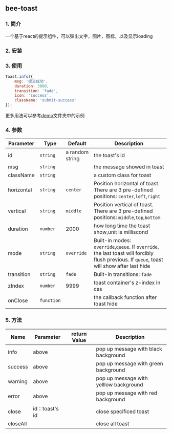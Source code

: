 ## bee-toast

### 1. 简介

一个基于react的提示组件，可以弹出文字，图片，图标，以及显示loading

### 2. 安装

### 3. 使用

```javascript
Toast.info({
    msg: '提交成功',
    duration: 3000,
    transition: 'fade',
    icon: 'success',
    className: 'submit-success'
});
```
更多用法可以参考[demo](./demo/demolist)文件夹中的示例

### 4. 参数

Parameter | Type |Default| Description
--------- | ---- | ------|-----------
id | `string` | a random string | the toast's id
msg | `string` |  | the message showed in toast
className | `string` | | a custom class for toast
horizontal | `string` | `center` | Position horizontal of toast. There are 3 pre-defined positions: `center`,`left`,`right`
vertical | `string` | `middle` | Position vertical of toast. There are 3 pre-defined positions: `middle`,`top`,`bottom`
duration | `number` | 2000 | how long time the toast show,unit is milliscond
mode | `string` | `override` | Built-in modes: `override`,`queue`. If `override`, the last toast will forcibly flush previous. If `queue`, toast will show after last hide
transition | `string` | `fade` | Built-in transitions: `fade`
zIndex | `number`  |  9999  |  toast container's z-index in css
onClose | `function` |  | the callback function after toast hide

### 5. 方法

Name | Parameter | return Value | Description
--------- | ---------- | -----------|-----------
info | above |  | pop up message with black background
success | above |  | pop up message with green background
warning | above | | pop up message with yelllow background
error | above |  | pop up message with red background
close | id：toast's id | | close specificed toast
closeAll |   |  | close all toast
